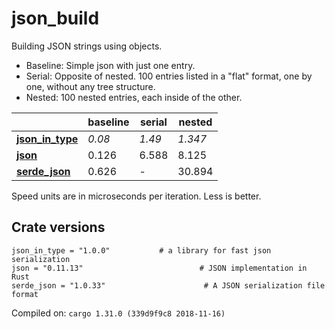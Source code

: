 # json_build
Building JSON strings using objects.

* Baseline: Simple json with just one entry.
* Serial: Opposite of nested. 100 entries listed in a "flat" format, one by one, without any tree structure.
* Nested: 100 nested entries, each inside of the other.

| | baseline | serial | nested |
| --- | --- | --- | --- |
| **[json_in_type](https://crates.io/crates/json_in_type)** | *0.08* | *1.49* | *1.347* |
| **[json](https://crates.io/crates/json)** | 0.126 | 6.588 | 8.125 |
| **[serde_json](https://crates.io/crates/serde_json)** | 0.626 | - | 30.894 |

Speed units are in microseconds per iteration. Less is better.

## Crate versions

    json_in_type = "1.0.0"           # a library for fast json serialization
    json = "0.11.13"                          # JSON implementation in Rust
    serde_json = "1.0.33"                      # A JSON serialization file format

Compiled on: `cargo 1.31.0 (339d9f9c8 2018-11-16)`